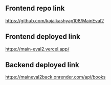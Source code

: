 ## Frontend repo link
https://github.com/kajalkashyap108/MainEval2

## Frontend deployed link
https://main-eval2.vercel.app/

## Backend deployed link
https://maineval2back.onrender.com/api/books